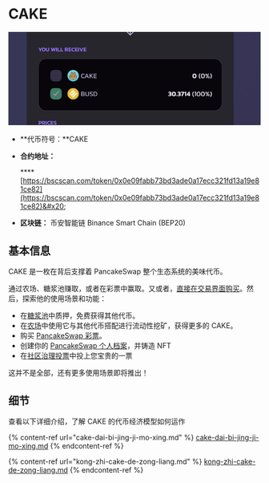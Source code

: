 # CAKE

![](<../../.gitbook/assets/image (183).png>)

* **代币符号：**CAKE
*   **合约地址：**

    &#x20;**** [https://bscscan.com/token/0x0e09fabb73bd3ade0a17ecc321fd13a19e81ce82](https://bscscan.com/token/0x0e09fabb73bd3ade0a17ecc321fd13a19e81ce82)&#x20;
* **区块链：** 币安智能链 Binance Smart Chain (BEP20)

## 基本信息

CAKE 是一枚在背后支撑着 PancakeSwap 整个生态系统的美味代币。

通过农场、糖浆池赚取，或者在彩票中赢取。又或者，[直接在交易界面购买](../../products/pancakeswap-exchange.md)。然后，探索他的使用场景和功能：

* 在[糖浆池](../../products/syrup-pools/)中质押，免费获得其他代币。
* 在[农场](../../products/yield-farming.md)中使用它与其他代币搭配进行流动性挖矿，获得更多的 CAKE。
* 购买 [PancakeSwap 彩票](../../products/lottery.md)。
* 创建你的 [PancakeSwap 个人档案](../../products/nft-ge-ren-dang-an-xi-tong/)，并铸造 NFT
* 在[社区治理投票](../../products/voting/)中投上您宝贵的一票

这并不是全部，还有更多使用场景即将推出！

## 细节

查看以下详细介绍，了解 CAKE 的代币经济模型如何运作

{% content-ref url="cake-dai-bi-jing-ji-mo-xing.md" %}
[cake-dai-bi-jing-ji-mo-xing.md](cake-dai-bi-jing-ji-mo-xing.md)
{% endcontent-ref %}

{% content-ref url="kong-zhi-cake-de-zong-liang.md" %}
[kong-zhi-cake-de-zong-liang.md](kong-zhi-cake-de-zong-liang.md)
{% endcontent-ref %}
